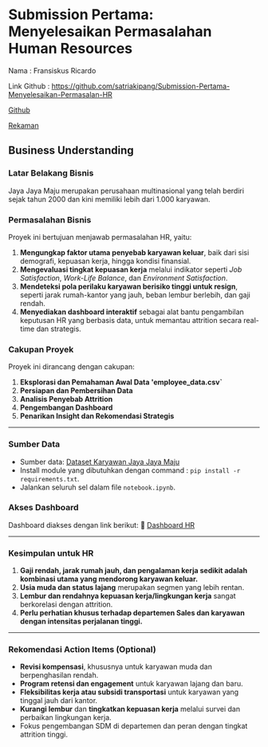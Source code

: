 # Submission Pertama: Menyelesaikan Permasalahan Human Resources
Nama : Fransiskus Ricardo

Link Github : https://github.com/satriakipang/Submission-Pertama-Menyelesaikan-Permasalan-HR 

[Github](https://lookerstudio.google.com/reporting/6bb4df10-969c-4c7c-883a-bbfbb397e7fe)

[Rekaman](https://drive.google.com/file/d/1oT9eWwlTCMR7Wl4Vk-RDwoNjDuSObYQ_/view?usp=sharing)

## Business Understanding

### **Latar Belakang Bisnis**
Jaya Jaya Maju merupakan perusahaan multinasional yang telah berdiri sejak tahun 2000 dan kini memiliki lebih dari 1.000 karyawan. 

### Permasalahan Bisnis
Proyek ini bertujuan menjawab permasalahan HR, yaitu:
1. **Mengungkap faktor utama penyebab karyawan keluar**, baik dari sisi demografi, kepuasan kerja, hingga kondisi finansial.
2. **Mengevaluasi tingkat kepuasan kerja** melalui indikator seperti *Job Satisfaction*, *Work-Life Balance*, dan *Environment Satisfaction*.
3. **Mendeteksi pola perilaku karyawan berisiko tinggi untuk resign**, seperti jarak rumah-kantor yang jauh, beban lembur berlebih, dan gaji rendah.
4. **Menyediakan dashboard interaktif** sebagai alat bantu pengambilan keputusan HR yang berbasis data, untuk memantau attrition secara real-time dan strategis.

### **Cakupan Proyek**
Proyek ini dirancang dengan cakupan:
1. **Eksplorasi dan Pemahaman Awal Data 'employee_data.csv`**
2. **Persiapan dan Pembersihan Data**
3. **Analisis Penyebab Attrition**
4. **Pengembangan Dashboard**
5. **Penarikan Insight dan Rekomendasi Strategis**

---

### **Sumber Data**
- Sumber data: [Dataset Karyawan Jaya Jaya Maju](https://github.com/dicodingacademy/dicoding_dataset/tree/main/employee)
- Install module yang dibutuhkan dengan command : `pip install -r requirements.txt`.
- Jalankan seluruh sel dalam file `notebook.ipynb`.


### **Akses Dashboard**
Dashboard diakses dengan link berikut:
🔗 [Dashboard HR](https://lookerstudio.google.com/reporting/6bb4df10-969c-4c7c-883a-bbfbb397e7fe)

---

### **Kesimpulan untuk HR**
1. **Gaji rendah, jarak rumah jauh, dan pengalaman kerja sedikit adalah kombinasi utama yang mendorong karyawan keluar.**
2. **Usia muda dan status lajang** merupakan segmen yang lebih rentan.
3. **Lembur dan rendahnya kepuasan kerja/lingkungan kerja** sangat berkorelasi dengan attrition.
4. **Perlu perhatian khusus terhadap departemen Sales dan karyawan dengan intensitas perjalanan tinggi.**

---

### **Rekomendasi Action Items (Optional)**
* **Revisi kompensasi**, khususnya untuk karyawan muda dan berpenghasilan rendah.
* **Program retensi dan engagement** untuk karyawan lajang dan baru.
* **Fleksibilitas kerja atau subsidi transportasi** untuk karyawan yang tinggal jauh dari kantor.
* **Kurangi lembur** dan **tingkatkan kepuasan kerja** melalui survei dan perbaikan lingkungan kerja.
* Fokus pengembangan SDM di departemen dan peran dengan tingkat attrition tinggi.